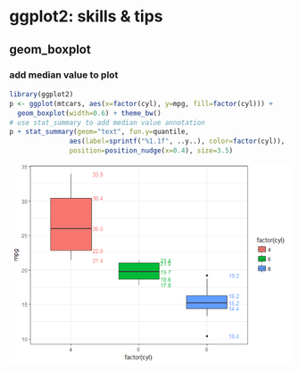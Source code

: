 <!-- README.md is generated from README.Rmd. Please edit that file -->

ggplot2: skills & tips
======================

geom\_boxplot
-------------

### add median value to plot

``` r
library(ggplot2)
p <- ggplot(mtcars, aes(x=factor(cyl), y=mpg, fill=factor(cyl))) + 
  geom_boxplot(width=0.6) + theme_bw()
# use stat_summary to add median value annotation
p + stat_summary(geom="text", fun.y=quantile,
               aes(label=sprintf("%1.1f", ..y..), color=factor(cyl)),
               position=position_nudge(x=0.4), size=3.5)
```

![](show/ggplot-boxplot-median-1.png)
